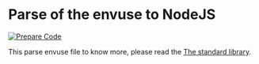 # Parse of the envuse to NodeJS

[![Prepare Code](https://github.com/JonDotsoy/envuse-wasm/actions/workflows/prepare.yaml/badge.svg)](https://github.com/JonDotsoy/envuse-wasm/actions/workflows/prepare.yaml)

This parse envuse file to know more, please read the [The standard library](https://github.com/jondotsoy/envuse-rust#the-standard-library).


